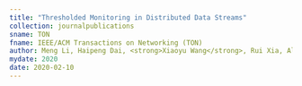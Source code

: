 ```yaml
---
title: "Thresholded Monitoring in Distributed Data Streams"
collection: journalpublications
sname: TON
fname: IEEE/ACM Transactions on Networking (TON)
author: Meng Li, Haipeng Dai, <strong>Xiaoyu Wang</strong>, Rui Xia, Alex X. Liu, and Guihai Chen
mydate: 2020
date: 2020-02-10
---
```


<!--plain: '/files/bib/plainUAVTON.html'
bibtex: '/files/bib/texUAVTON.txt'-->